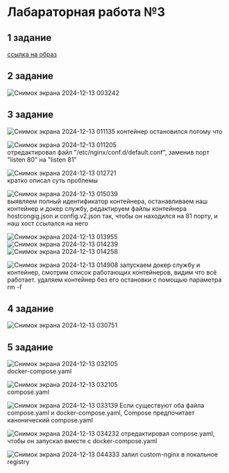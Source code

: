 # Лабараторная работа №3
## 1 задание  
[ссылка на образ](https://hub.docker.com/r/acoola308/custom-nginx) 

## 2 задание   
![Снимок экрана 2024-12-13 003242](https://github.com/user-attachments/assets/c1c8b240-c52a-42e7-97e6-7155d7d79f60)

## 3 задание   
![Снимок экрана 2024-12-13 011135](https://github.com/user-attachments/assets/94f02d70-9256-4a25-9193-eeed5a96693d)
контейнер остановился потому что

![Снимок экрана 2024-12-13 011205](https://github.com/user-attachments/assets/e8db7c6d-fa07-4c2a-a5c2-4f49f7da95c1)  
отредактировал файл "/etc/nginx/conf.d/default.conf", заменив порт "listen 80" на "listen 81"

![Снимок экрана 2024-12-13 012721](https://github.com/user-attachments/assets/d63906a0-8368-4c9c-b011-23e3605c0ef2)  
кратко описал суть проблемы

![Снимок экрана 2024-12-13 015039](https://github.com/user-attachments/assets/bfe0e7d0-a97b-4731-8cbc-0ac7db349c89)  
выявляем полный идентификатор контейнера,  останавливаем наш контейнер и докер службу, редактируем файлы контейнера hostcongig.json и config.v2.json так, чтобы он находился на 81 порту, и наш хост ссылался на него

![Снимок экрана 2024-12-13 013955](https://github.com/user-attachments/assets/4be2ab58-aa5f-4b30-8dfa-b9c5eaab6c51)
![Снимок экрана 2024-12-13 014239](https://github.com/user-attachments/assets/cdcfaa3b-4850-4c0f-b20b-a955779c91ed)
![Снимок экрана 2024-12-13 014258](https://github.com/user-attachments/assets/df8e868c-ce80-4216-afa4-e467998c39fc)

![Снимок экрана 2024-12-13 014908](https://github.com/user-attachments/assets/9ae0de10-c5f0-4a77-adb3-ce47afe7a84f)
запускаем докер службу и контейнер, смотрим список работающих контейнеров, видим что всё работает. удаляем контейнер без его остановки с помощью параметра rm -f

## 4 задание  
![Снимок экрана 2024-12-13 030751](https://github.com/user-attachments/assets/c3f4ab41-a572-40c4-b762-4fbfa21e82e2)

## 5 задание  

![Снимок экрана 2024-12-13 032105](https://github.com/user-attachments/assets/e70af210-b98a-4d97-97b0-5591d70cdf10)  
docker-compose.yaml  

![Снимок экрана 2024-12-13 032105](https://github.com/user-attachments/assets/47403271-c342-4902-b344-4b81f5a2ffed)  
compose.yaml  

![Снимок экрана 2024-12-13 033139](https://github.com/user-attachments/assets/3d0b141e-8c6b-4aed-a42e-2f8696cd25bc)
Если существуют оба файла compose.yaml и docker-compose.yaml, Compose предпочитает канонический compose.yaml

![Снимок экрана 2024-12-13 034232](https://github.com/user-attachments/assets/2d6d3243-2eac-45db-8de7-f9160675310f)
отредактировал compose.yaml, чтобы он запускал вместе с docker-compose.yaml

![Снимок экрана 2024-12-13 044333](https://github.com/user-attachments/assets/47bcbab5-3307-46f3-866a-27be2972cb86)
залил custom-nginx в локальное registry


